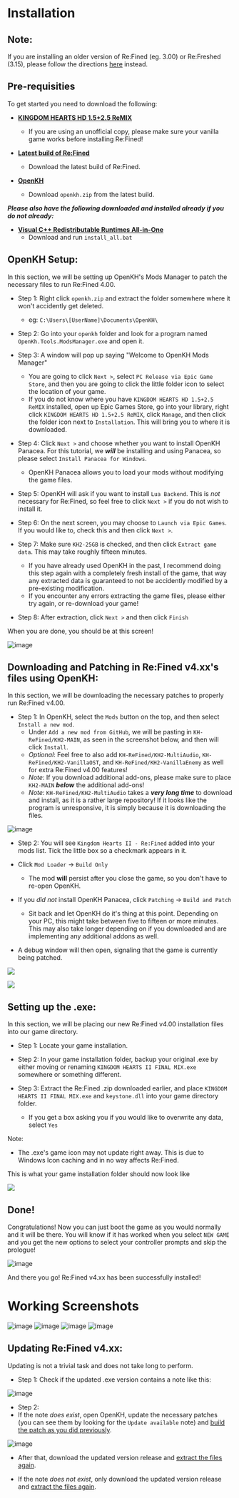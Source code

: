 # Installation

## Note:
If you are installing an older version of Re:Fined (eg. 3.00) or Re:Freshed (3.15), please follow the directions [here](https://github.com/KH-ReFreshed/KH-ReFreshed?tab=readme-ov-file#download) instead.

## Pre-requisities
To get started you need to download the following:

- [**KINGDOM HEARTS HD 1.5+2.5 ReMIX**](https://store.epicgames.com/en-US/p/kingdom-hearts-hd-1-5-2-5-remix)
   - If you are using an unofficial copy, please make sure your vanilla game works before installing Re:Fined!

- [**Latest build of Re:Fined**](https://github.com/KH-ReFined/KH-ReFined/releases)
   - Download the latest build of Re:Fined. 

- [**OpenKH**](https://github.com/OpenKH/OpenKh/releases)
   - Download `openkh.zip` from the latest build.

***Please also have the following downloaded and installed already if you do not already:***
- [**Visual C++ Redistributable Runtimes All-in-One**](https://www.techpowerup.com/download/visual-c-redistributable-runtime-package-all-in-one/)
   - Download and run `install_all.bat`

## OpenKH Setup:

In this section, we will be setting up OpenKH's Mods Manager to patch the necessary files to run Re:Fined 4.00.

- Step 1: Right click `openkh.zip` and extract the folder somewhere where it won't accidently get deleted.
   - eg: `C:\Users\[UserName]\Documents\OpenKH\`

- Step 2: Go into your `openkh` folder and look for a program named `OpenKh.Tools.ModsManager.exe` and open it.

- Step 3: A window will pop up saying "Welcome to OpenKH Mods Manager"
   - You are going to click `Next >`, select `PC Release via Epic Game Store`, and then you are going to click the little folder icon to select the location of your game.
   - If you do not know where you have `KINGDOM HEARTS HD 1.5+2.5 ReMIX` installed, open up Epic Games Store, go into your library, right click `KINGDOM HEARTS HD 1.5+2.5 ReMIX`, click `Manage`, and then click the folder icon next to `Installation`. This will bring you to where it is downloaded.

- Step 4: Click `Next >` and choose whether you want to install OpenKH Panacea. For this tutorial, we ***will*** be installing and using Panacea, so please select `Install Panacea for Windows`.
   - OpenKH Panacea allows you to load your mods without modifying the game files.

- Step 5: OpenKH will ask if you want to install `Lua Backend`. This is *not* necessary for Re:Fined, so feel free to click `Next >` if you do not wish to install it.

- Step 6: On the next screen, you may choose to `Launch via Epic Games`. If you would like to, check this and then click `Next >`.

- Step 7: Make sure `KH2-25GB` is checked, and then click `Extract game data`. This may take roughly fifteen minutes.
   - If you have already used OpenKH in the past, I recommend doing this step again with a completely fresh install of the game, that way any extracted data is guaranteed to not be accidently modified by a pre-existing modification.
   - If you encounter any errors extracting the game files, please either try again, or re-download your game!

- Step 8: After extraction, click `Next >` and then click `Finish`

When you are done, you should be at this screen!

![image](https://github.com/KHOmega/KH-Linux-Setup/assets/93887977/35210466-2789-4fc6-9a31-6e0026d8b763)

## Downloading and Patching in Re:Fined v4.xx's files using OpenKH:

In this section, we will be downloading the necessary patches to properly run Re:Fined v4.00.

- Step 1: In OpenKH, select the `Mods` button on the top, and then select `Install a new mod`.
   - Under `Add a new mod from GitHub`, we will be pasting in `KH-ReFined/KH2-MAIN`, as seen in the screenshot below, and then will click `Install`.
   - *Optional*: Feel free to also add `KH-ReFined/KH2-MultiAudio`, `KH-ReFined/KH2-VanillaOST`, and `KH-ReFined/KH2-VanillaEnemy` as well for extra Re:Fined v4.00 features!
   - *Note*: If you download additional add-ons, please make sure to place `KH2-MAIN` ***below*** the additional add-ons! 
   - *Note*: `KH-ReFined/KH2-MultiAudio` takes a ***very long time*** to download and install, as it is a rather large repository! If it looks like the program is unresponsive, it is simply because it is downloading the files.

![image](https://github.com/KHOmega/KH-Linux-Setup/assets/93887977/5214422f-a1b2-4197-b73e-7eaa9f8ff394)

- Step 2: You will see `Kingdom Hearts II - Re:Fined` added into your mods list. Tick the little box so a checkmark appears in it.

- Click  `Mod Loader` ->  `Build Only`
   - The mod **will** persist after you close the game, so you don't have to re-open OpenKH.

- If you *did not* install OpenKH Panacea, click `Patching` -> `Build and Patch`
   - Sit back and let OpenKH do it's thing at this point. Depending on your PC, this might take between five to fifteen or more minutes. This may also take longer depending on if you downloaded and are implementing any additional addons as well.

- A debug window will then open, signaling that the game is currently being patched.

![](https://cdn.discordapp.com/attachments/1145843947571249152/1155913243232063558/image.png?ex=653fe299&is=652d6d99&hm=1e4d8e927f678fc75008346591f5440c914d67e718b8eeb233379ae16e6202bd)

![](https://cdn.discordapp.com/attachments/1145843947571249152/1155913243534037103/image.png?ex=653fe299&is=652d6d99&hm=33b1beb8e70c91f3ac9b52cec434afb8d2361f00520872bac3581213955dedc6)

## Setting up the .exe:

In this section, we will be placing our new Re:Fined v4.00 installation files into our game directory.

- Step 1: Locate your game installation.

- Step 2: In your game installation folder, backup your original .exe by either moving or renaming `KINGDOM HEARTS II FINAL MIX.exe` somewhere or something different.

- Step 3: Extract the Re:Fined .zip downloaded earlier, and place `KINGDOM HEARTS II FINAL MIX.exe` and `keystone.dll` into your game directory folder.
   - If you get a box asking you if you would like to overwrite any data, select `Yes`

Note:
- The .exe's game icon may not update right away. This is due to Windows Icon caching and in no way affects Re:Fined.

This is what your game installation folder should now look like

![](https://cdn.discordapp.com/attachments/1156713816541909112/1156714283997085706/image.png?ex=6515f9a0&is=6514a820&hm=3f16c7f5ec498b9cbfb68e7b7a71c99300fc81161e41f8be250af53e9313607d&)

## Done!

Congratulations! Now you can just boot the game as you would normally and it will be there. You will know if it has worked when you select `NEW GAME` and you get the new options to select your controller prompts and skip the prologue! 

![image](https://github.com/KHOmega/KH-SteamDeck-Setup/assets/93887977/da61afaa-602c-4af0-a473-dc924c9daf95)

And there you go! Re:Fined v4.xx has been successfully installed!

# Working Screenshots
![image](https://github.com/KHOmega/KH-SteamDeck-Setup/assets/93887977/82ed635e-524b-4f48-b2cd-533f50cd392a)
![image](https://github.com/KHOmega/KH-SteamDeck-Setup/assets/93887977/a4e8c32c-3acd-4eec-96d2-02dfd4bc4330)
![image](https://github.com/KHOmega/KH-SteamDeck-Setup/assets/93887977/d7fddfbe-7ff4-4eae-9581-bed9b0dca2a7)
![image](https://github.com/KHOmega/KH-SteamDeck-Setup/assets/93887977/5607719a-127d-476a-8418-0e816b6e9642)

## Updating Re:Fined v4.xx:

Updating is not a trivial task and does not take long to perform. 

- Step 1: Check if the updated .exe version contains a note like this:

![image](https://github.com/KHOmega/KH-SteamDeck-Setup/assets/93887977/2704921c-14c5-47a2-bb69-062f1a6624b3)

- Step 2:
- If the note *does exist*, open OpenKH, update the necessary patches (you can see them by looking for the `Update available` note) and [build the patch as you did previously](#downloading-and-patching-in-refined-v4xxs-files-using-openkh).

![image](https://github.com/KHOmega/KH-Linux-Setup/assets/93887977/10045628-4da7-4b4a-a86f-d619a30155f1)

  - After that, download the updated version release and [extract the files again](#setting-up-the-exe).

- If the note *does not exist*, only download the updated version release and [extract the files again](#setting-up-the-exe).
